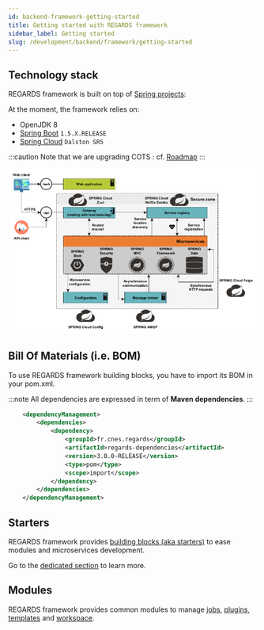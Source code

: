```yaml
---
id: backend-framework-getting-started
title: Getting started with REGARDS framework
sidebar_label: Getting started
slug: /development/backend/framework/getting-started
---
```


## Technology stack

REGARDS framework is built on top of [Spring projects](https://spring.io/):

At the moment, the framework relies on:
  * OpenJDK 8
  * [Spring Boot](https://spring.io/projects/spring-boot#learn) `1.5.X.RELEASE`
  * [Spring Cloud](https://spring.io/projects/spring-cloud#learn) `Dalston SR5`

:::caution
Note that we are upgrading COTS : cf. [Roadmap](../../../roadmap)
:::

![](/schemas/architecture/microservice_architecture_spring.png)

## Bill Of Materials (i.e. BOM)

To use REGARDS framework building blocks, you have to import its BOM in your pom.xml.

:::note
All dependencies are expressed in term of **Maven dependencies**. 
:::

```xml
    <dependencyManagement>
        <dependencies>
            <dependency>
                <groupId>fr.cnes.regards</groupId>
                <artifactId>regards-dependencies</artifactId>
                <version>3.0.0-RELEASE</version>
                <type>pom</type>
                <scope>import</scope>
            </dependency>
        </dependencies>
    </dependencyManagement>
```

## Starters

REGARDS framework provides [building blocks (aka starters)](starters) to ease modules and microservices development.

Go to the [dedicated section](starters) to learn more.

## Modules

REGARDS framework provides common modules to manage [jobs](modules/jobs), [plugins](modules/plugins), [templates](modules/templates) and [workspace](modules/workspace).